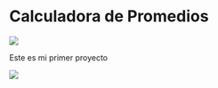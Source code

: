 <H1> Calculadora de Promedios </H1>
<img src="https://img.shields.io/badge/Estado-Dev-green">
<p>
Este es mi primer proyecto
</p>
<img src="https://upload.wikimedia.org/wikipedia/commons/thumb/a/ab/Logo_TV_2015.png/200px-Logo_TV_2015.png">
